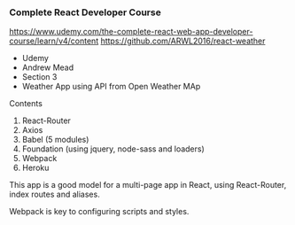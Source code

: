 ### Complete React Developer Course   

https://www.udemy.com/the-complete-react-web-app-developer-course/learn/v4/content 
https://github.com/ARWL2016/react-weather 

- Udemy   
- Andrew Mead   
- Section 3  
- Weather App using API from Open Weather MAp

Contents
1. React-Router   
2. Axios   
3. Babel (5 modules)  
4. Foundation (using jquery, node-sass and loaders)  
5. Webpack
6. Heroku  

This app is a good model for a multi-page app in React, using React-Router, index routes and aliases. 

Webpack is key to configuring scripts and styles. 
